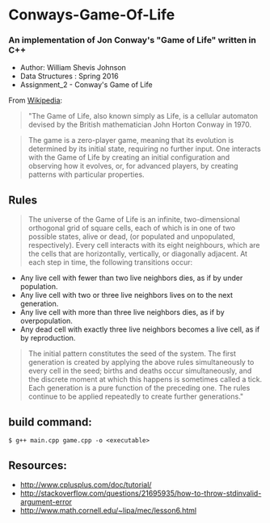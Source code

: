 # Conways-Game-Of-Life
### An implementation of Jon Conway's "Game of Life" written in C++

* Author: William Shevis Johnson
* Data Structures : Spring 2016
* Assignment_2 - Conway's Game of Life

From [Wikipedia](https://en.wikipedia.org/wiki/Conway%27s_Game_of_Life):
>"The Game of Life, also known simply as Life, is a cellular automaton devised by the British mathematician John Horton Conway in 1970.

>The game is a zero-player game, meaning that its evolution is determined by its initial state, requiring no further input. One interacts with the Game of Life by creating an initial configuration and observing how it evolves, or, for advanced players, by creating patterns with particular properties.

## Rules

>The universe of the Game of Life is an infinite, two-dimensional orthogonal grid of square cells, each of which is in one of two possible states, alive or dead, (or populated and unpopulated, respectively). Every cell interacts with its eight neighbours, which are the cells that are horizontally, vertically, or diagonally adjacent. At each step in time, the following transitions occur:

* Any live cell with fewer than two live neighbors dies, as if by under population.
* Any live cell with two or three live neighbors lives on to the next generation.
* Any live cell with more than three live neighbors dies, as if by overpopulation.
* Any dead cell with exactly three live neighbors becomes a live cell, as if by reproduction.

>The initial pattern constitutes the seed of the system. The first generation is created by applying the above rules  simultaneously to every cell in the seed; births and deaths occur simultaneously, and the discrete moment at which this happens is sometimes called a tick. Each generation is a pure function of the preceding one. The rules continue to be applied repeatedly to create further generations."

## build command:
```
$ g++ main.cpp game.cpp -o <executable>
```

## Resources:
- http://www.cplusplus.com/doc/tutorial/
- http://stackoverflow.com/questions/21695935/how-to-throw-stdinvalid-argument-error
- http://www.math.cornell.edu/~lipa/mec/lesson6.html
